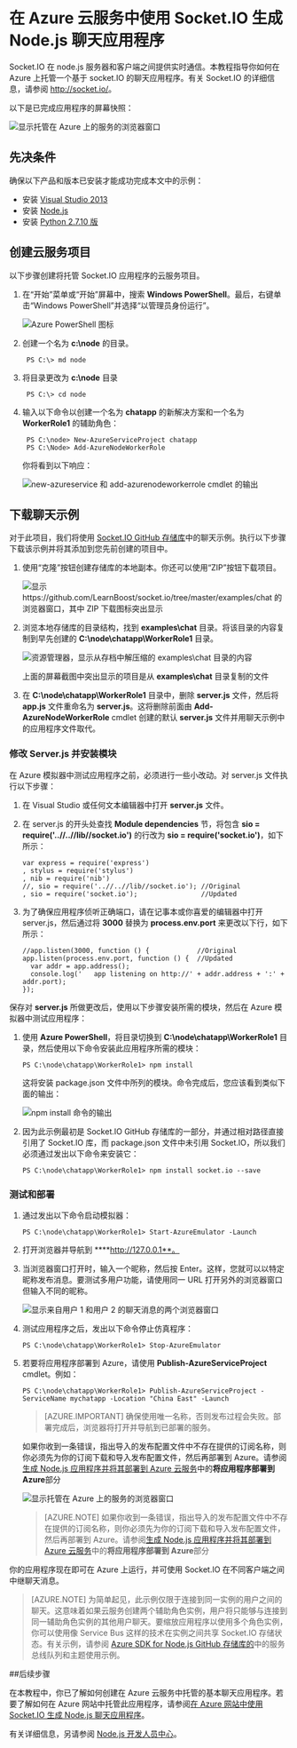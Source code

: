 <properties 
	pageTitle="使用 Socket.io 构建 Node.js 应用程序 | Azure" 
	description="了解如何在 Azure 上托管的 node.js 应用程序中使用 socket.io。" 
	services="cloud-services" 
	documentationCenter="nodejs" 
	authors="rmcmurray" 
	manager="wpickett" 
	editor=""/>

<tags 
	ms.service="cloud-services" 
	ms.date="01/09/2016" 
	wacn.date="03/24/2016"/>

# 在 Azure 云服务中使用 Socket.IO 生成 Node.js 聊天应用程序

Socket.IO 在 node.js 服务器和客户端之间提供实时通信。本教程指导你如何在 Azure 上托管一个基于 socket.IO 的聊天应用程序。有关 Socket.IO 的详细信息，请参阅 <http://socket.io/>。

以下是已完成应用程序的屏幕快照：

![显示托管在 Azure 上的服务的浏览器窗口][completed-app]

## 先决条件

确保以下产品和版本已安装才能成功完成本文中的示例：

* 安装 [Visual Studio 2013](https://www.visualstudio.com/zh-cn/downloads/download-visual-studio-vs.aspx)
* 安装 [Node.js](https://nodejs.org/download)
* 安装 [Python 2.7.10 版](https://www.python.org)

## 创建云服务项目

以下步骤创建将托管 Socket.IO 应用程序的云服务项目。

1. 在“开始”菜单或“开始”屏幕中，搜索 **Windows PowerShell**。最后，右键单击“Windows PowerShell”并选择“以管理员身份运行”。

	![Azure PowerShell 图标][powershell-menu]

2. 创建一个名为 **c:\\node** 的目录。
 
		PS C:\> md node

3. 将目录更改为 **c:\\node** 目录
 
		PS C:\> cd node

4. 输入以下命令以创建一个名为 **chatapp** 的新解决方案和一个名为 **WorkerRole1** 的辅助角色：

		PS C:\node> New-AzureServiceProject chatapp
		PS C:\Node> Add-AzureNodeWorkerRole

	你将看到以下响应：

	![new-azureservice 和 add-azurenodeworkerrole cmdlet 的输出](./media/cloud-services-nodejs-chat-app-socketio/socketio-1.png)

## 下载聊天示例

对于此项目，我们将使用 [Socket.IO GitHub 存储库]中的聊天示例。执行以下步骤下载该示例并将其添加到您先前创建的项目中。

1.  使用“克隆”按钮创建存储库的本地副本。你还可以使用“ZIP”按钮下载项目。

    ![显示 https://github.com/LearnBoost/socket.io/tree/master/examples/chat 的浏览器窗口，其中 ZIP 下载图标突出显示][chat-example-view]

3.  浏览本地存储库的目录结构，找到 **examples\\chat** 目录。将该目录的内容复制到早先创建的 **C:\\node\\chatapp\\WorkerRole1** 目录。

    ![资源管理器，显示从存档中解压缩的 examples\\chat 目录的内容][chat-contents]

    上面的屏幕截图中突出显示的项目是从 **examples\\chat** 目录复制的文件

4.  在 **C:\\node\\chatapp\\WorkerRole1** 目录中，删除 **server.js** 文件，然后将 **app.js** 文件重命名为 **server.js**。这将删除前面由 **Add-AzureNodeWorkerRole** cmdlet 创建的默认 **server.js** 文件并用聊天示例中的应用程序文件取代。

### 修改 Server.js 并安装模块

在 Azure 模拟器中测试应用程序之前，必须进行一些小改动。对 server.js 文件执行以下步骤：

1.  在 Visual Studio 或任何文本编辑器中打开 **server.js** 文件。

2.  在 server.js 的开头处查找 **Module dependencies** 节，将包含 **sio = require('..//..//lib//socket.io')** 的行改为 **sio = require('socket.io')**，如下所示：

		var express = require('express')
  		, stylus = require('stylus')
  		, nib = require('nib')
		//, sio = require('..//..//lib//socket.io'); //Original
  		, sio = require('socket.io');                //Updated

3.  为了确保应用程序侦听正确端口，请在记事本或你喜爱的编辑器中打开 server.js，然后通过将 **3000** 替换为 **process.env.port** 来更改以下行，如下所示：

        //app.listen(3000, function () {            //Original
		app.listen(process.env.port, function () {  //Updated
		  var addr = app.address();
		  console.log('   app listening on http://' + addr.address + ':' + addr.port);
		});

保存对 **server.js** 所做更改后，使用以下步骤安装所需的模块，然后在 Azure 模拟器中测试应用程序：

1.  使用 **Azure PowerShell**，将目录切换到 **C:\\node\\chatapp\\WorkerRole1** 目录，然后使用以下命令安装此应用程序所需的模块：

        PS C:\node\chatapp\WorkerRole1> npm install

    这将安装 package.json 文件中所列的模块。命令完成后，您应该看到类似下面的输出：

    ![npm install 命令的输出][The-output-of-the-npm-install-command]

4.  因为此示例最初是 Socket.IO GitHub 存储库的一部分，并通过相对路径直接引用了 Socket.IO 库，而 package.json 文件中未引用 Socket.IO，所以我们必须通过发出以下命令来安装它：

        PS C:\node\chatapp\WorkerRole1> npm install socket.io --save

### 测试和部署

1.  通过发出以下命令启动模拟器：

        PS C:\node\chatapp\WorkerRole1> Start-AzureEmulator -Launch

2.  打开浏览器并导航到 ****http://127.0.0.1**。

3.  当浏览器窗口打开时，输入一个昵称，然后按 Enter。这样，您就可以以特定昵称发布消息。要测试多用户功能，请使用同一 URL 打开另外的浏览器窗口但输入不同的昵称。

    ![显示来自用户 1 和用户 2 的聊天消息的两个浏览器窗口](./media/cloud-services-nodejs-chat-app-socketio/socketio-8.png)

3.  测试应用程序之后，发出以下命令停止仿真程序：

        PS C:\node\chatapp\WorkerRole1> Stop-AzureEmulator

4.  若要将应用程序部署到 Azure，请使用 **Publish-AzureServiceProject** cmdlet。例如：

        PS C:\node\chatapp\WorkerRole1> Publish-AzureServiceProject -ServiceName mychatapp -Location "China East" -Launch

	> [AZURE.IMPORTANT] 确保使用唯一名称，否则发布过程会失败。部署完成后，浏览器将打开并导航到已部署的服务。  
	
	如果你收到一条错误，指出导入的发布配置文件中不存在提供的订阅名称，则你必须先为你的订阅下载和导入发布配置文件，然后再部署到 Azure。请参阅[生成 Node.js 应用程序并将其部署到 Azure 云服务](/documentation/articles/cloud-services-nodejs-develop-deploy-app)中的**将应用程序部署到 Azure**部分

    ![显示托管在 Azure 上的服务的浏览器窗口][completed-app]

	> [AZURE.NOTE] 如果你收到一条错误，指出导入的发布配置文件中不存在提供的订阅名称，则你必须先为你的订阅下载和导入发布配置文件，然后再部署到 Azure。请参阅[生成 Node.js 应用程序并将其部署到 Azure 云服务](/documentation/articles/cloud-services-nodejs-develop-deploy-app)中的**将应用程序部署到 Azure**部分

你的应用程序现在即可在 Azure 上运行，并可使用 Socket.IO 在不同客户端之间中继聊天消息。

> [AZURE.NOTE] 为简单起见，此示例仅限于连接到同一实例的用户之间的聊天。这意味着如果云服务创建两个辅助角色实例，用户将只能够与连接到同一辅助角色实例的其他用户聊天。要缩放应用程序以使用多个角色实例，你可以使用像 Service Bus 这样的技术在实例之间共享 Socket.IO 存储状态。有关示例，请参阅 [Azure SDK for Node.js GitHub 存储库的](https://github.com/WindowsAzure/azure-sdk-for-node)中的服务总线队列和主题使用示例。

##后续步骤

在本教程中，你已了解如何创建在 Azure 云服务中托管的基本聊天应用程序。若要了解如何在 Azure 网站中托管此应用程序，请参阅[在 Azure 网站中使用 Socket.IO 生成 Node.js 聊天应用程序][chatwebsite]。

有关详细信息，另请参阅 [Node.js 开发人员中心](/develop/nodejs)。

  [chatwebsite]: /documentation/articles/web-sites-nodejs-chat-app-socketio/

  [Azure SLA]: /support/legal/sla/
  [Azure SDK for Node.js GitHub repository]: https://github.com/WindowsAzure/azure-sdk-for-node
  [completed-app]: ./media/cloud-services-nodejs-chat-app-socketio/socketio-10.png
  [Azure SDK for Node.js]: /develop/nodejs/
  [Node.js Web Application]: /documentation/articles/cloud-services-nodejs-develop-deploy-app/
  [Socket.IO GitHub 存储库]: https://github.com/LearnBoost/socket.io/tree/0.9.14
  [Azure Considerations]: #windowsazureconsiderations
  [Hosting the Chat Example in a Worker Role]: #hostingthechatexampleinawebrole
  [Summary and Next Steps]: #summary
  [powershell-menu]: ./media/cloud-services-nodejs-chat-app-socketio/azure-powershell-start.png

  [chat example]: https://github.com/LearnBoost/socket.io/tree/master/examples/chat
  [chat-example-view]: ./media/cloud-services-nodejs-chat-app-socketio/socketio-22.png
  
  
  [chat-contents]: ./media/cloud-services-nodejs-chat-app-socketio/socketio-5.png
  [The-output-of-the-npm-install-command]: ./media/cloud-services-nodejs-chat-app-socketio/socketio-7.png
  [The output of the Publish-AzureService command]: ./media/cloud-services-nodejs-chat-app-socketio/socketio-9.png
  

<!---HONumber=Mooncake_0215_2016-->

